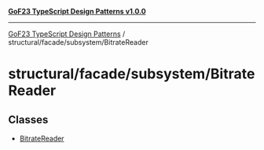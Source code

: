 [**GoF23 TypeScript Design Patterns v1.0.0**](../../../../README.md)

***

[GoF23 TypeScript Design Patterns](../../../../README.md) / structural/facade/subsystem/BitrateReader

# structural/facade/subsystem/BitrateReader

## Classes

- [BitrateReader](classes/BitrateReader.md)
